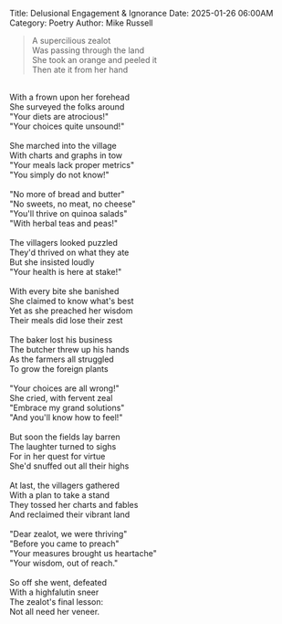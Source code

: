 Title: Delusional Engagement & Ignorance
Date: 2025-01-26 06:00AM
Category: Poetry
Author: Mike Russell

> A supercilious zealot<br>
Was passing through the land<br>
She took an orange and peeled it<br>
Then ate it from her hand<br>
<br>
With a frown upon her forehead<br>
She surveyed the folks around<br>
"Your diets are atrocious!"<br>
"Your choices quite unsound!" <br>
<br>
She marched into the village<br>
With charts and graphs in tow<br>
"Your meals lack proper metrics"<br>
"You simply do not know!"<br>
<br>
"No more of bread and butter"<br>
"No sweets, no meat, no cheese"<br>
"You'll thrive on quinoa salads"<br>
"With herbal teas and peas!"<br>
<br>
The villagers looked puzzled<br>
They'd thrived on what they ate<br>
But she insisted loudly<br>
"Your health is here at stake!"<br>
<br>
With every bite she banished<br>
She claimed to know what's best<br>
Yet as she preached her wisdom<br>
Their meals did lose their zest<br>
<br>
The baker lost his business<br>
The butcher threw up his hands<br>
As the farmers all struggled<br>
To grow the foreign plants<br>
<br>
"Your choices are all wrong!"<br>
She cried, with fervent zeal<br>
"Embrace my grand solutions"<br>
"And you'll know how to feel!"<br>
<br>
But soon the fields lay barren<br>
The laughter turned to sighs<br>
For in her quest for virtue<br>
She'd snuffed out all their highs<br>
<br>
At last, the villagers gathered<br>
With a plan to take a stand<br>
They tossed her charts and fables<br>
And reclaimed their vibrant land<br>
<br>
"Dear zealot, we were thriving"<br>
"Before you came to preach"<br>
"Your measures brought us heartache"<br>
"Your wisdom, out of reach."<br>
<br>
So off she went, defeated<br>
With a highfalutin sneer<br>
The zealot's final lesson:<br>
Not all need her veneer.<br>

